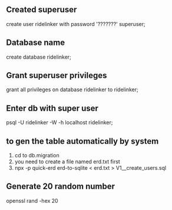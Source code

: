 ## Created superuser

create user ridelinker with password '???????' superuser;

## Database name

create database ridelinker;

## Grant superuser privileges

grant all privileges on database ridelinker to ridelinker;

## Enter db with super user

psql -U ridelinker -W -h localhost ridelinker;

## to gen the table automatically by system
1. cd to db.migration
2. you need to create a file named erd.txt first
3. npx -p quick-erd erd-to-sqlite < erd.txt > V1__create_users.sql



## Generate 20 random number
openssl rand -hex 20
